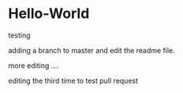 # Hello-World
testing


adding a branch to master and edit the readme file.

more editing ....

editing the third time to test pull request

